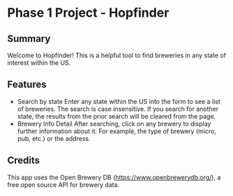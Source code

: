 # Phase 1 Project - Hopfinder

## Summary

Welcome to Hopfinder! This is a helpful tool to find breweries in any state of interest
within the US.

## Features

- Search by state
  Enter any state within the US into the form to see a list of breweries. The search is case insensitive.
  If you search for another state, the results from the prior search will be cleared from the page.
- Brewery Info Detail
  After searching, click on any brewery to display further information about it. For example,
  the type of brewery (micro, pub, etc.) or the address.

## Credits

This app uses the Open Brewery DB (https://www.openbrewerydb.org/), a free open source API for
brewery data.
